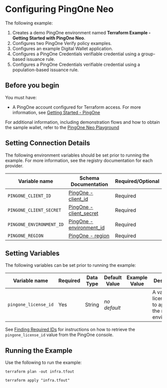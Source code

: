 # Configuring PingOne Neo

The following example:
1. Creates a demo PingOne environment named **Terraform Example - Getting Started with PingOne Neo**.
2. Configures two PingOne Verify policy examples.
3. Configures an example Digital Wallet application.
4. Configures a PingOne Credentials verifiable credential using a group-based issuance rule.
5. Configures a PingOne Credentials verifiable credential using a population-based issuance rule.

## Before you begin

You must have:

* A PingOne account configured for Terraform access.  For more information, see [Getting Started - PingOne](https://terraform.pingidentity.com/getting-started/pingone/)

For additional information, including demonstration flows and how to obtain the sample wallet, refer to the [PingOne Neo Playground](https://www.neoidentity.com/playground)


## Setting Connection Details
The following environment variables should be set prior to running the example.  For more information, see the registry documentation for each provider.

| Variable name                                   | Schema Documentation                                                                                                                            | Required/Optional |
|-------------------------------------------------|-------------------------------------------------------------------------------------------------------------------------------------------------|-------------------|
| `PINGONE_CLIENT_ID`                             | [PingOne - client_id](https://registry.terraform.io/providers/pingidentity/pingone/latest/docs#client_id)                                       | Required          |
| `PINGONE_CLIENT_SECRET`                         | [PingOne - client_secret](https://registry.terraform.io/providers/pingidentity/pingone/latest/docs#client_secret)                               | Required          |
| `PINGONE_ENVIRONMENT_ID`                        | [PingOne - environment_id](https://registry.terraform.io/providers/pingidentity/pingone/latest/docs#environment_id)                             | Required          |
| `PINGONE_REGION`                                | [PingOne - region](https://registry.terraform.io/providers/pingidentity/pingone/latest/docs#region)                                             | Required          |


## Setting Variables
The following variables can be set prior to running the example:

| Variable name                        | Required | Data Type | Default Value | Example Value                      | Description                                                                                        |
|--------------------------------------|----------|-----------|---------------|------------------------------------|----------------------------------------------------------------------------------------------------|
| `pingone_license_id`                 | Yes      | String    | *no default*  |                                    | A valid license UUID to apply to the new environment.                                              |



See [Finding Required IDs](https://terraform.pingidentity.com/getting-started/pingone/#license-id-organization-id-and-organization-name) for instructions on how to retrieve the `pingone_license_id` value from the PingOne console.

## Running the Example
Use the following to run the example:

```shell
terraform plan -out infra.tfout
```

```shell
terraform apply "infra.tfout"
```